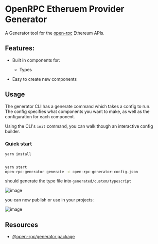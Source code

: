 # OpenRPC Etheruem Provider Generator

A Generator tool for the [open-rpc](https://github.com/open-rpc/spec) Ethereum APIs.

## Features:

- Built in components for:
  - Types

- Easy to create new components


## Usage

The generator CLI has a generate command which takes a config to run. The config specifies what components you want to make, as well as the configuration for each component.

Using the CLI's `init` command, you can walk though an interactive config builder.

### Quick start

```sh
yarn install


yarn start
open-rpc-generator generate -c open-rpc-generator-config.json
```

should generate the type file into `generated/custom/typescript`

![image](https://user-images.githubusercontent.com/364566/136591763-f093641a-8d51-45a2-bf65-f980b03cb409.png)

you can now publish or use in your projects:

![image](https://user-images.githubusercontent.com/364566/136592834-34ef15b6-9250-4136-b333-58ab461aac0a.png)


## Resources

- [@open-rpc/generator package](https://www.npmjs.com/package/@open-rpc/generator)
